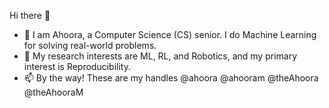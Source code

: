 Hi there 👋
- 🌱 I am Ahoora, a Computer Science (CS) senior. I do Machine Learning for solving real-world problems.
- 👀 My research interests are ML, RL, and Robotics, and my primary interest is Reproducibility.
- 📫 By the way! These are my handles @ahoora @ahooram @theAhoora @theAhooraM
